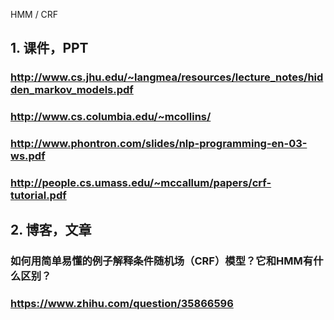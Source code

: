 HMM / CRF 
## 1. 课件，PPT
### http://www.cs.jhu.edu/~langmea/resources/lecture_notes/hidden_markov_models.pdf
### http://www.cs.columbia.edu/~mcollins/
### http://www.phontron.com/slides/nlp-programming-en-03-ws.pdf
### http://people.cs.umass.edu/~mccallum/papers/crf-tutorial.pdf

## 2. 博客，文章
### 如何用简单易懂的例子解释条件随机场（CRF）模型？它和HMM有什么区别？
### https://www.zhihu.com/question/35866596
    

